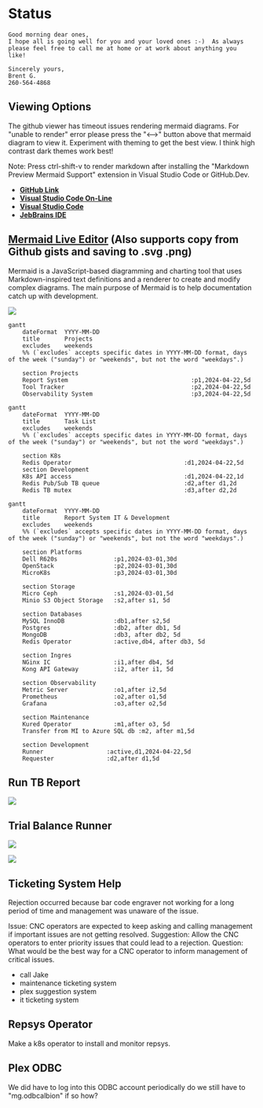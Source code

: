 # Status

```text
Good morning dear ones,
I hope all is going well for you and your loved ones :-)  As always please feel free to call me at home or at work about anything you like!  

Sincerely yours,
Brent G.
260-564-4868
```

## Viewing Options 

The github viewer has timeout issues rendering mermaid diagrams. For "unable to render" error please press the "<-->" button above that mermaid diagram to view it. Experiment with theming to get the best view. I think high contrast dark themes work best!

Note: Press ctrl-shift-v to render markdown after installing the "Markdown Preview Mermaid Support" extension in Visual Studio Code or GitHub.Dev.

- **[GitHub Link](https://github.com/brentgroves/repsys/blob/main/development/status/2024/week18.md)**
- **[Visual Studio Code On-Line](https://github.dev/brentgroves/repsys/blob/main/development/status/2024/week18.md)**
- **[Visual Studio Code](https://marketplace.visualstudio.com/items?itemName=bierner.markdown-mermaid)**
- **[JebBrains IDE](https://www.jetbrains.com/guide/go/tips/mermaid-js-support-in-markdown/)**

## **[Mermaid Live Editor](https://mermaid.live/edit)** (Also supports copy from Github gists and saving to .svg .png)

Mermaid is a JavaScript-based diagramming and charting tool that uses Markdown-inspired text definitions and a renderer to create and modify complex diagrams. The main purpose of Mermaid is to help documentation catch up with development.

![](https://mermaid.ink/img/pako:eNqFUk1v4kAM_SvWnEDKooRE-ZgblB4qipollSqtcpkmhh0tM04nk1Up4r_vkDSUPfVm-9nPzx8nVlGNjDMlda1EU2oAQ2Qnky02ZCwUx9aimk4vAMDiozMIz6hR2yEC8LDYjOYAFz8fYbUcY5zLivRkJ2AnfrwS_ZmOyPJAr1BYMmKPV4Z1MZpOCNayvXV7RQbfOnSizIDkB3yH-23-fb-CRAMv6Hqi-SsrvFI_rZZ3UAsroKXOVE7MgDxpyA0q2V7lbWRlaJ3eiFqT3sMif-hJR0196tHt4cvNqbV7gzeVG1dJX3sC2P4_7ucBtp3WF17mMYVGCVm7a50uaSWzv1Fhybgza9yJ7mBLVuqzSxWdpeKoK8at6dBjXePmw5UUeyMU4ztxaK_R-1q6I4yZjdC_iNSNy_iJvTMeZ7MwnEeJn4TJPAhjjx0ZD6L5LMviJPL9KM7S2E_PHvvo6_1Z6qfzMEmywI-DyA8ij2HfajO8XP95538_hrzz?type=png)

```mermaid
gantt
    dateFormat  YYYY-MM-DD
    title       Projects
    excludes    weekends
    %% (`excludes` accepts specific dates in YYYY-MM-DD format, days of the week ("sunday") or "weekends", but not the word "weekdays".)

    section Projects
    Report System                                   :p1,2024-04-22,5d
    Tool Tracker                                    :p2,2024-04-22,5d
    Observability System                            :p3,2024-04-22,5d

```

```mermaid
gantt
    dateFormat  YYYY-MM-DD
    title       Task List
    excludes    weekends
    %% (`excludes` accepts specific dates in YYYY-MM-DD format, days of the week ("sunday") or "weekends", but not the word "weekdays".)

    section K8s
    Redis Operator                                :d1,2024-04-22,5d
    section Development
    K8s API access                                :d1,2024-04-22,1d
    Redis Pub/Sub TB queue                        :d2,after d1,2d
    Redis TB mutex                                :d3,after d2,2d

```

```mermaid
gantt
    dateFormat  YYYY-MM-DD
    title       Report System IT & Development
    excludes    weekends
    %% (`excludes` accepts specific dates in YYYY-MM-DD format, days of the week ("sunday") or "weekends", but not the word "weekdays".)

    section Platforms
    Dell R620s                :p1,2024-03-01,30d
    OpenStack                 :p2,2024-03-01,30d
    MicroK8s                  :p3,2024-03-01,30d

    section Storage
    Micro Ceph                :s1,2024-03-01,5d
    Minio S3 Object Storage   :s2,after s1, 5d

    section Databases
    MySQL InnoDB              :db1,after s2,5d
    Postgres                  :db2, after db1, 5d
    MongoDB                   :db3, after db2, 5d
    Redis Operator            :active,db4, after db3, 5d

    section Ingres
    NGinx IC                  :i1,after db4, 5d
    Kong API Gateway          :i2, after i1, 5d  

    section Observability
    Metric Server             :o1,after i2,5d
    Prometheus                :o2,after o1,5d
    Grafana                   :o3,after o2,5d

    section Maintenance
    Kured Operator            :m1,after o3, 5d
    Transfer from MI to Azure SQL db :m2, after m1,5d

    section Development
    Runner                  :active,d1,2024-04-22,5d
    Requester               :d2,after d1,5d

```

## Run TB Report

![](https://mermaid.ink/img/pako:eNptkstuwyAQRX8FzdqN8EN-sMiiSnbtJsmq8oaYaYsUDwSD1DTKvxfbsZSqZQPMPfeONJordEYhCBjwHJA63Gj54WTfEovHSud1p60kz5QkJge2kfRXc3getd2YMXh0_xFqJpQe_lHDlL0LRIs5tntar2OwGNPH2Hhb4_wsx9okK8E0Deg8Ozwv4J0ItBBDOA6d00dk3oxcpALO1MkYy-bngymQYHsv59Tt4YVZbfGk6W5CUm2cAiTQo-ulVnF-11FqwX9ijy2I-FT4LsPJt9DSLaIyeLO_UAfCu4AJBKukX8b9u7hV2hu31OKE3ozpH74grvAFomxWeZ4VFa_yKkvzMoELiLTIVk1TVgXnRdnUJa9vCXxPfr6qeZ3lVdWkvEwLnhYJ4NTqdd6BaRVuP90VqvI?type=png)

## Trial Balance Runner

![](https://images.techhive.com/images/article/2017/02/pressure-water-line-100707995-large.jpg?auto=webp&quality=85,70)

![](https://mermaid.ink/img/pako:eNqVU01Pg0AQ_SubOWMDhUDhoIlpb-rBaoyWhmxhUGLZxf1Iq03_u8tCK_XjICRk3-ybN2-G3R3kvEBIoFzzTf5ChSJ3lykj5pHKoMW8_ZJbzRiKJTk7OydSr2QuqhVmbxo1LuYHTBQnt1hU0kgQu7fslU4zrMqGVipTq0ygiUm1eDCYlFwQhtvWA-k3lqTT-Ma3GgXfsKzWCreLqVl-FbexvvgXyeSQY5krnr927bQNZmUlpMpal82hZxsis7sr0oWXg7Gc8K1MzQX2WO6uDRhkyot9lzsktW4eUQ48tJ2fWrCz-MPBgP3DwO_Vbrgl6qaf2X3zfVaHrf_9oZS1LzhQo6hpVZjTtGv1UlAvWGMKiVkWWFK9VimkbG-oVCs-f2c5JEpodEA3BVU4reizoDUkJV3LY3RWVIqLA7Oh7InzegAh2cEWkjAe-f44iNzIj8aeHzrwDokXjEdxHEaB6wZhPAndyd6BD5vvjibuZOxHUey5oRe4XuAA2lLX3ZWwN2P_CbfZEOI?type=png)

## Ticketing System Help

Rejection occurred because bar code engraver not working for a long period of time and management was unaware of the issue.

Issue: CNC operators are expected to keep asking and calling management if important issues are not getting resolved.
Suggestion: Allow the CNC operators to enter priority issues that could lead to a rejection.
Question: What would be the best way for a CNC operator to inform management of critical issues.

- call Jake
- maintenance ticketing system
- plex suggestion system
- it ticketing system

## Repsys Operator

Make a k8s operator to install and monitor repsys.

## Plex ODBC

We did have to log into this ODBC account periodically do we still have to "mg.odbcalbion" if so how?
